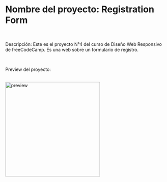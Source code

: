 <h1>Nombre del proyecto: Registration Form</h1><br>
<p>Descripción: Este es el proyecto N°4 del curso de Diseño Web Responsivo de freeCodeCamp. Es una web sobre un formulario de registro.</p><br>
<p>Preview del proyecto:</p><br>
<img width="297" alt="preview" src="https://github.com/SofiLatvenas/RegistrationForm/assets/162139672/f17db87e-7c68-4683-9813-6a4f77842565">
